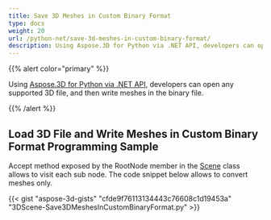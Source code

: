 ```yaml
---
title: Save 3D Meshes in Custom Binary Format
type: docs
weight: 20
url: /python-net/save-3d-meshes-in-custom-binary-format/
description: Using Aspose.3D for Python via .NET API, developers can open any supported 3D file, and then write meshes in the custom binary file.
---
```


{{% alert color="primary" %}}

Using [Aspose.3D for Python via .NET API](https://products.aspose.com/3d/python-net/), developers can open any supported 3D file, and then write meshes in the binary file.

{{% /alert %}}
## **Load 3D File and Write Meshes in Custom Binary Format Programming Sample**
Accept method exposed by the RootNode member in the [Scene](https://reference.aspose.com/3d/python-net/aspose.threed/scene) class allows to visit each sub node. The code snippet below allows to convert meshes only.

{{< gist "aspose-3d-gists" "cfde9f76113134443c76608c1d19453a" "3DScene-Save3DMeshesInCustomBinaryFormat.py" >}}
